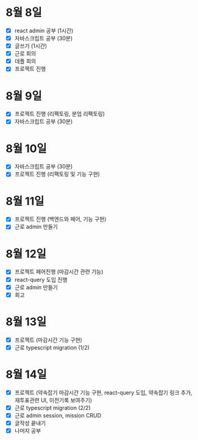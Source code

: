 # 8월 8일

-  [x] react admin 공부 (1시간)
-  [x] 자바스크립트 공부 (30분)
-  [x] 글쓰기 (1시간)
-  [x] 근로 회의
-  [x] 데플 회의
-  [x] 프로젝트 진행

# 8월 9일

- [x] 프로젝트 진행 (리팩토링, 분업 리팩토링)
- [x] 자바스크립트 공부 (30분)

# 8월 10일

- [x] 자바스크립트 공부 (30분)
- [x] 프로젝트 진행 (리팩토링 및 기능 구현)

#  8월 11일

- [x] 프로젝트 진행 (백엔드와 페어, 기능 구현)
- [x] 근로 admin 만들기

# 8월 12일

- [x] 프로젝트 페어진행 (마감시간 관련 기능)
- [x] react-query 도입 진행
- [x] 근로 admin 만들기
- [x] 회고

# 8월 13일

- [x] 프로젝트 (마감시간 기능 구현)
- [x] 근로 typescript migration (1/2)

# 8월 14일

- [x] 프로젝트 (약속잡기 마감시간 기능 구현, react-query 도입, 약속잡기 링크 추가, 재투표관련 UI, 이전기록 보여주기)
- [x] 근로 typescript migration (2/2)
- [x] 근로 admin session, mission CRUD
- [x] 글작성 끝내기
- [x] 나머지 공부
